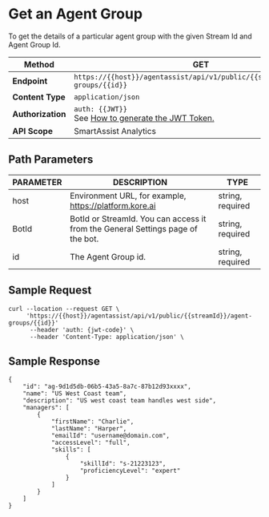 # Get an Agent Group

To get the details of a particular agent group with the given Stream Id and Agent Group Id.

| **Method**        | GET                                                              |
|---------------|------------------------------------------------------------------|
| **Endpoint**      | `https://{{host}}/agentassist/api/v1/public/{{streamId}}/agent-groups/{{id}}` |
| **Content Type**  | `application/json`                                              |
| **Authorization** | `auth: {{JWT}}`<br>See [How to generate the JWT Token.](../automation/api-introduction.md#generating-the-jwt-token) |
| **API Scope**     | SmartAssist Analytics                                           |

## Path Parameters

| **PARAMETER** | **DESCRIPTION**                                                    | **TYPE**         |
|-----------|----------------------------------------------------------------|--------------|
| host      | Environment URL, for example, https://platform.kore.ai     | string, required |
| BotId     | BotId or StreamId. You can access it from the General Settings page of the bot. | string, required |
| id        | The Agent Group id.                                            | string, required |

## Sample Request

```
curl --location --request GET \
     'https://{{host}}/agentassist/api/v1/public/{{streamId}}/agent-groups/{{id}}'
      --header 'auth: {jwt-code}' \
      --header 'Content-Type: application/json' \
```

## Sample Response

```
{
    "id": "ag-9d1d5db-06b5-43a5-8a7c-87b12d93xxxx",
    "name": "US West Coast team",
    "description": "US west coast team handles west side",
    "managers": [
        {
            "firstName": "Charlie",
            "lastName": "Harper",
            "emailId": "username@domain.com",
            "accessLevel": "full",
            "skills": [
                {
                    "skillId": "s-21223123",
                    "proficiencyLevel": "expert"
                }
            ]
        }
    ]
}
```